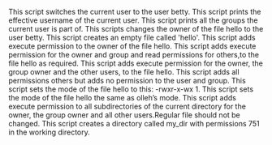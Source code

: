 This script switches the current user to the user betty.
This script prints the effective username of the current user.
This script prints all the groups the current user is part of.
This scripts changes the owner of the file hello to the user betty.
This script creates an empty file called 'hello'.
This script adds execute permission to the owner of the file hello.
This script adds execute permission for the owner and group and read permissions for others,to the file hello as required.
This script adds execute permission for the owner, the group owner and the other users, to the file hello.
This script adds all permissions others but adds no permission to the user and group.
This script sets the mode of the file hello to this: -rwxr-x-wx 1.
This script sets the mode of the file hello the same as olleh’s mode.
This script adds execute permission to all subdirectories of the current directory for the owner, the group owner and all other users.Regular file should not be changed.
This script creates a directory called my_dir with permissions 751 in the working directory.

